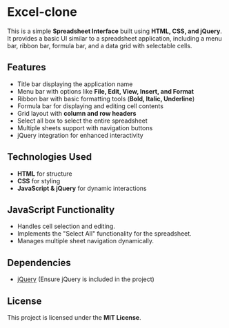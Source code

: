 # Excel-clone
  

This is a simple **Spreadsheet Interface** built using **HTML, CSS, and jQuery**. It provides a basic UI similar to a spreadsheet application, including a menu bar, ribbon bar, formula bar, and a data grid with selectable cells.

## Features
- Title bar displaying the application name
- Menu bar with options like **File, Edit, View, Insert, and Format**
- Ribbon bar with basic formatting tools (**Bold, Italic, Underline**)
- Formula bar for displaying and editing cell contents
- Grid layout with **column and row headers**
- Select all box to select the entire spreadsheet
- Multiple sheets support with navigation buttons 
- jQuery integration for enhanced interactivity

## Technologies Used
- **HTML** for structure
- **CSS** for styling
- **JavaScript & jQuery** for dynamic interactions

## JavaScript Functionality
- Handles cell selection and editing.
- Implements the "Select All" functionality for the spreadsheet.
- Manages multiple sheet navigation dynamically.

## Dependencies
- [jQuery](https://jquery.com/) (Ensure jQuery is included in the project)

## License
This project is licensed under the **MIT License**.

